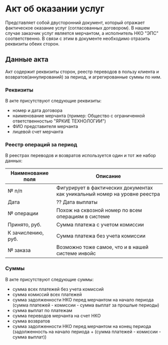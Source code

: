 # Акт об оказании услуг

Представляет собой двусторонний документ, который отражает фактическое оказание услуг (согласованных договором).
В нашем случае заказчик услуг является мерчантом, а исполнитель НКО "ЭПС" соответственно. В связи с этим в документе необходимо отразить реквизиты обеих сторон.

## Данные акта

Акт содержит реквизиты сторон, реестр переводов в пользу клиента и возвратов(аннулирований) за период, и агрегированные суммы по ним.

### Реквизиты

В акте присутствуют следующие реквизиты:
* номер и дата договора
* наименование мерчанта (пример: Общество с ограниченной ответственностью "ЯРКИЕ ТЕХНОЛОГИИ")
* ФИО представителя мерчанта
* лицевой счет мерчанта

### Реестр операций за период

В реестрах переводов и возвратов используется один и тот же набор данных:

Наименование поля  | Описание
--- | --- |
№ п/п| Фигурирует в фактических документах как уникальный номер на уровне реестра
Дата | ?? Дата выплаты
№ операции|Похож на сквозной номер по всем операциям в системе
Принято, руб.|Сумма платежа с учетом комиссии
К зачислению, руб.| Сумма платежа без учета комиссии
№ заказа|Возможно тоже самое, что и в нашей системе инвойс

### Суммы

В акте присутствуют следующие суммы:
* сумма всех платежей без учета комиссий
* сумма комиссий всех платежей
* сумма задолженности НКО перед мерчантом на начало периода (сумма платежей - комиссии - сумма выплат за прошлые периоды)
* сумма выплат по платежам
* сумма переводов мерчанта на счет НКО
* сумма возвратов
* сумма задолженности НКО перед мерчантом на конец периода (задолженность на начало периода + (сумма платежей - комиссии - сумма выплат))
